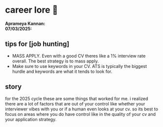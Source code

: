 # career lore 🌸

**Aprameya Kannan:**  
**07/03/2025:**  

## tips for [job hunting]  
- MASS APPLY. Even with a good CV theres like a 1% interview rate overall. The best strategy is to mass apply. 
- Make sure to use keywords in your CV. ATS is typically the biggest hurdle and keywords are what it tends to look for.

## story  
for the 2025 cycle these are some things that worked for me. i realized there are a lot of factors that are out of your control like whether your interviewer vibes with you or if a human even looks at your cv. so its best to focus on areas where you do have control like in the quality of your cv and your application strategy.
